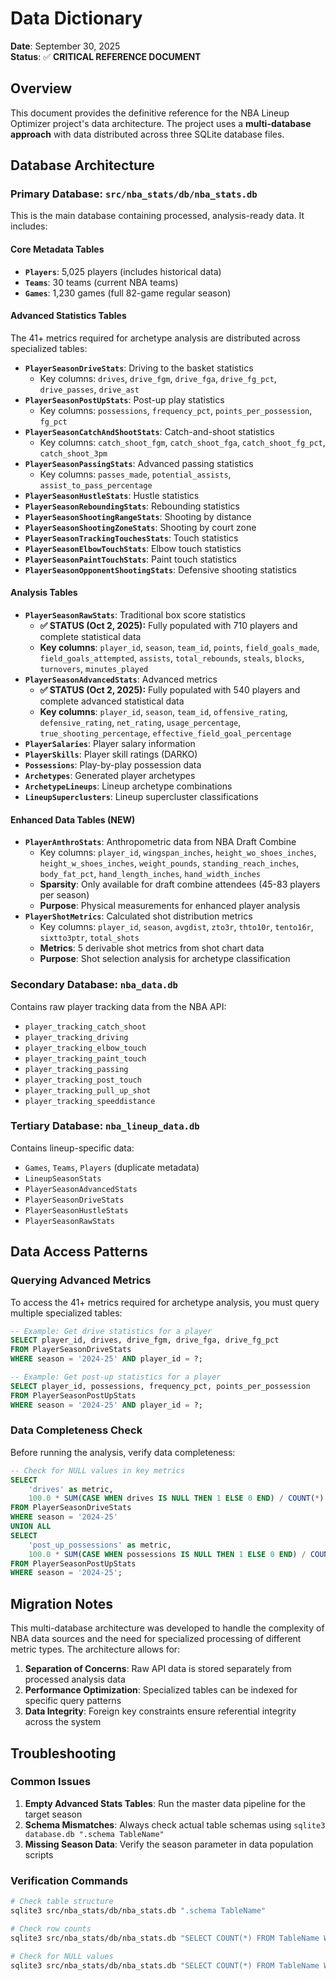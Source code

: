# Data Dictionary

**Date**: September 30, 2025  
**Status**: ✅ **CRITICAL REFERENCE DOCUMENT**

## Overview

This document provides the definitive reference for the NBA Lineup Optimizer project's data architecture. The project uses a **multi-database approach** with data distributed across three SQLite database files.

## Database Architecture

### Primary Database: `src/nba_stats/db/nba_stats.db`

This is the main database containing processed, analysis-ready data. It includes:

#### Core Metadata Tables
- **`Players`**: 5,025 players (includes historical data)
- **`Teams`**: 30 teams (current NBA teams)
- **`Games`**: 1,230 games (full 82-game regular season)

#### Advanced Statistics Tables
The 41+ metrics required for archetype analysis are distributed across specialized tables:

- **`PlayerSeasonDriveStats`**: Driving to the basket statistics
  - Key columns: `drives`, `drive_fgm`, `drive_fga`, `drive_fg_pct`, `drive_passes`, `drive_ast`
- **`PlayerSeasonPostUpStats`**: Post-up play statistics
  - Key columns: `possessions`, `frequency_pct`, `points_per_possession`, `fg_pct`
- **`PlayerSeasonCatchAndShootStats`**: Catch-and-shoot statistics
  - Key columns: `catch_shoot_fgm`, `catch_shoot_fga`, `catch_shoot_fg_pct`, `catch_shoot_3pm`
- **`PlayerSeasonPassingStats`**: Advanced passing statistics
  - Key columns: `passes_made`, `potential_assists`, `assist_to_pass_percentage`
- **`PlayerSeasonHustleStats`**: Hustle statistics
- **`PlayerSeasonReboundingStats`**: Rebounding statistics
- **`PlayerSeasonShootingRangeStats`**: Shooting by distance
- **`PlayerSeasonShootingZoneStats`**: Shooting by court zone
- **`PlayerSeasonTrackingTouchesStats`**: Touch statistics
- **`PlayerSeasonElbowTouchStats`**: Elbow touch statistics
- **`PlayerSeasonPaintTouchStats`**: Paint touch statistics
- **`PlayerSeasonOpponentShootingStats`**: Defensive shooting statistics

#### Analysis Tables
- **`PlayerSeasonRawStats`**: Traditional box score statistics
  - **✅ STATUS (Oct 2, 2025):** Fully populated with 710 players and complete statistical data
  - **Key columns**: `player_id`, `season`, `team_id`, `points`, `field_goals_made`, `field_goals_attempted`, `assists`, `total_rebounds`, `steals`, `blocks`, `turnovers`, `minutes_played`
- **`PlayerSeasonAdvancedStats`**: Advanced metrics
  - **✅ STATUS (Oct 2, 2025):** Fully populated with 540 players and complete advanced statistical data
  - **Key columns**: `player_id`, `season`, `team_id`, `offensive_rating`, `defensive_rating`, `net_rating`, `usage_percentage`, `true_shooting_percentage`, `effective_field_goal_percentage`
- **`PlayerSalaries`**: Player salary information
- **`PlayerSkills`**: Player skill ratings (DARKO)
- **`Possessions`**: Play-by-play possession data
- **`Archetypes`**: Generated player archetypes
- **`ArchetypeLineups`**: Lineup archetype combinations
- **`LineupSuperclusters`**: Lineup supercluster classifications

#### Enhanced Data Tables (NEW)
- **`PlayerAnthroStats`**: Anthropometric data from NBA Draft Combine
  - Key columns: `player_id`, `wingspan_inches`, `height_wo_shoes_inches`, `height_w_shoes_inches`, `weight_pounds`, `standing_reach_inches`, `body_fat_pct`, `hand_length_inches`, `hand_width_inches`
  - **Sparsity**: Only available for draft combine attendees (45-83 players per season)
  - **Purpose**: Physical measurements for enhanced player analysis
- **`PlayerShotMetrics`**: Calculated shot distribution metrics
  - Key columns: `player_id`, `season`, `avgdist`, `zto3r`, `thto10r`, `tento16r`, `sixtto3ptr`, `total_shots`
  - **Metrics**: 5 derivable shot metrics from shot chart data
  - **Purpose**: Shot selection analysis for archetype classification

### Secondary Database: `nba_data.db`

Contains raw player tracking data from the NBA API:
- `player_tracking_catch_shoot`
- `player_tracking_driving`
- `player_tracking_elbow_touch`
- `player_tracking_paint_touch`
- `player_tracking_passing`
- `player_tracking_post_touch`
- `player_tracking_pull_up_shot`
- `player_tracking_speeddistance`

### Tertiary Database: `nba_lineup_data.db`

Contains lineup-specific data:
- `Games`, `Teams`, `Players` (duplicate metadata)
- `LineupSeasonStats`
- `PlayerSeasonAdvancedStats`
- `PlayerSeasonDriveStats`
- `PlayerSeasonHustleStats`
- `PlayerSeasonRawStats`

## Data Access Patterns

### Querying Advanced Metrics

To access the 41+ metrics required for archetype analysis, you must query multiple specialized tables:

```sql
-- Example: Get drive statistics for a player
SELECT player_id, drives, drive_fgm, drive_fga, drive_fg_pct
FROM PlayerSeasonDriveStats 
WHERE season = '2024-25' AND player_id = ?;

-- Example: Get post-up statistics for a player
SELECT player_id, possessions, frequency_pct, points_per_possession
FROM PlayerSeasonPostUpStats 
WHERE season = '2024-25' AND player_id = ?;
```

### Data Completeness Check

Before running the analysis, verify data completeness:

```sql
-- Check for NULL values in key metrics
SELECT 
    'drives' as metric,
    100.0 * SUM(CASE WHEN drives IS NULL THEN 1 ELSE 0 END) / COUNT(*) as null_percentage
FROM PlayerSeasonDriveStats 
WHERE season = '2024-25'
UNION ALL
SELECT 
    'post_up_possessions' as metric,
    100.0 * SUM(CASE WHEN possessions IS NULL THEN 1 ELSE 0 END) / COUNT(*) as null_percentage
FROM PlayerSeasonPostUpStats 
WHERE season = '2024-25';
```

## Migration Notes

This multi-database architecture was developed to handle the complexity of NBA data sources and the need for specialized processing of different metric types. The architecture allows for:

1. **Separation of Concerns**: Raw API data is stored separately from processed analysis data
2. **Performance Optimization**: Specialized tables can be indexed for specific query patterns
3. **Data Integrity**: Foreign key constraints ensure referential integrity across the system

## Troubleshooting

### Common Issues

1. **Empty Advanced Stats Tables**: Run the master data pipeline for the target season
2. **Schema Mismatches**: Always check actual table schemas using `sqlite3 database.db ".schema TableName"`
3. **Missing Season Data**: Verify the season parameter in data population scripts

### Verification Commands

```bash
# Check table structure
sqlite3 src/nba_stats/db/nba_stats.db ".schema TableName"

# Check row counts
sqlite3 src/nba_stats/db/nba_stats.db "SELECT COUNT(*) FROM TableName WHERE season = '2024-25';"

# Check for NULL values
sqlite3 src/nba_stats/db/nba_stats.db "SELECT COUNT(*) FROM TableName WHERE column_name IS NULL;"
```

